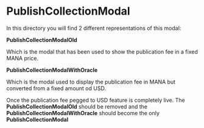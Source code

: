 # PublishCollectionModal

In this directory you will find 2 different representations of this modal:

**PublishCollectionModalOld**

Which is the modal that has been used to show the publication fee in a fixed MANA price.

**PublishCollectionModalWithOracle**

Which is the modal used to display the publication fee in MANA but converted from a fixed amount od USD.

Once the publication fee pegged to USD feature is completely live. The **PublishCollectionModalOld** should be removed and the **PublishCollectionModalWithOracle** should become the only **PublishCollectionModal**